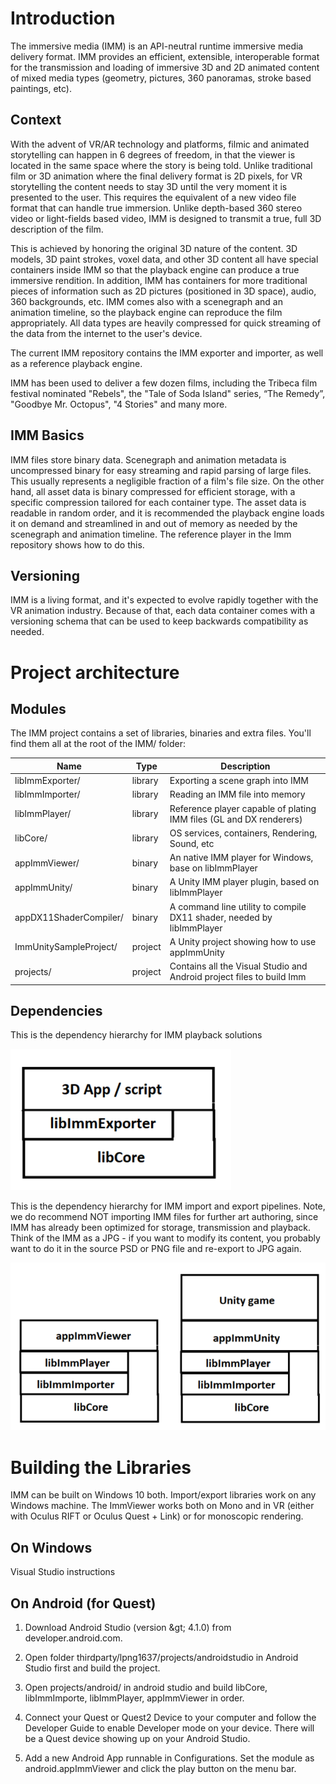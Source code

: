 
# Introduction

The immersive media (IMM) is an API-neutral runtime immersive media delivery format. IMM provides an efficient, extensible, interoperable format for the transmission and loading of immersive 3D and 2D animated content of mixed media types (geometry, pictures, 360 panoramas, stroke based paintings, etc).

## Context

With the advent of VR/AR technology and platforms, filmic and animated storytelling can happen in 6 degrees of freedom, in that the viewer is located in the same space where the story is being told. Unlike traditional film or 3D animation where the final delivery format is 2D pixels, for VR storytelling the content needs to stay 3D until the very moment it is presented to the user. This requires the equivalent of a new video file format that can handle true immersion. Unlike depth-based 360 stereo video or light-fields based video, IMM is designed to transmit a true, full 3D description of the film.

This is achieved by honoring the original 3D nature of the content. 3D models, 3D paint strokes, voxel data, and other 3D content all have special containers inside IMM so that the playback engine can produce a true immersive rendition. In addition, IMM has containers for more traditional pieces of information such as 2D pictures (positioned in 3D space), audio, 360 backgrounds, etc. IMM comes also with a scenegraph and an animation timeline, so the playback engine can reproduce the film appropriately. All data types are heavily compressed for quick streaming of the data from the internet to the user's device.

The current IMM repository contains the IMM exporter and importer, as well as a reference playback engine.

IMM has been used to deliver a few dozen films, including the Tribeca film festival nominated "Rebels", the "Tale of Soda Island" series,  “The Remedy”, "Goodbye Mr. Octopus", "4 Stories" and many more.


## IMM Basics

IMM files store binary data. Scenegraph and animation metadata is uncompressed binary for easy streaming and rapid parsing of large files. This usually represents a negligible fraction of a film's file size. On the other hand, all asset data is binary compressed for efficient storage, with a specific compression tailored for each container type. The asset data is readable in random order, and it is recommended the playback engine loads it on demand and streamlined in and out of memory as needed by the scenegraph and animation timeline. The reference player in the Imm repository shows how to do this.

## Versioning

IMM is a living format, and it's expected to evolve rapidly together with the VR animation industry. Because of that, each data container comes with a versioning schema that can be used to keep backwards compatibility as needed.


# Project architecture

## Modules

The IMM project contains a set of libraries, binaries and extra files. You&#39;ll find them all at the root of the IMM/ folder:


|Name|Type|Description|
| --- | --- |--- |
|libImmExporter/ | library| Exporting a scene graph into IMM |
|libImmImporter/ | library| Reading an IMM file into memory |
|libImmPlayer/ | library| Reference player capable of plating IMM files (GL and DX renderers) |
|libCore/ | library| OS services, containers, Rendering, Sound, etc |
|appImmViewer/ | binary | An native IMM player for Windows, base on libImmPlayer |
|appImmUnity/ | binary | A Unity IMM player plugin, based on libImmPlayer |
|appDX11ShaderCompiler/ |binary | A command line utility to compile DX11 shader, needed by libImmPlayer |
|ImmUnitySampleProject/ | project | A Unity project showing how to use appImmUnity
|projects/| project| Contains all the Visual Studio and Android project files to build Imm


## Dependencies

This is the dependency hierarchy for IMM playback solutions

![fig1](/docs/fig1.png)

This is the dependency hierarchy for IMM import and export pipelines. Note, we do recommend NOT importing IMM files for further art authoring, since IMM has already been optimized for storage, transmission and playback. Think of the IMM as a JPG - if you want to modify its content, you probably want to do it in the source PSD or PNG file and re-export to JPG again.

![fig2](/docs/fig2.png)

# Building the Libraries

IMM can be built on Windows 10 both. Import/export libraries work on any Windows machine. The ImmViewer works both on Mono and in VR (either with Oculus RIFT or Oculus Quest + Link) or for monoscopic rendering.

## On Windows

Visual Studio instructions

## On Android (for Quest)

1. Download Android Studio (version \&gt; 4.1.0) from developer.android.com.

2. Open folder thirdparty/lpng1637/projects/androidstudio in Android Studio first and build the project.

2. Open projects/android/ in android studio and build libCore, libImmImporte, libImmPlayer, appImmViewer in order.

3. Connect your Quest or Quest2 Device to your computer and follow the Developer Guide to enable Developer mode on your device. There will be a Quest device showing up on your Android Studio.

4. Add a new Android App runnable in Configurations. Set the module as android.appImmViewer and click the play button on the menu bar.




